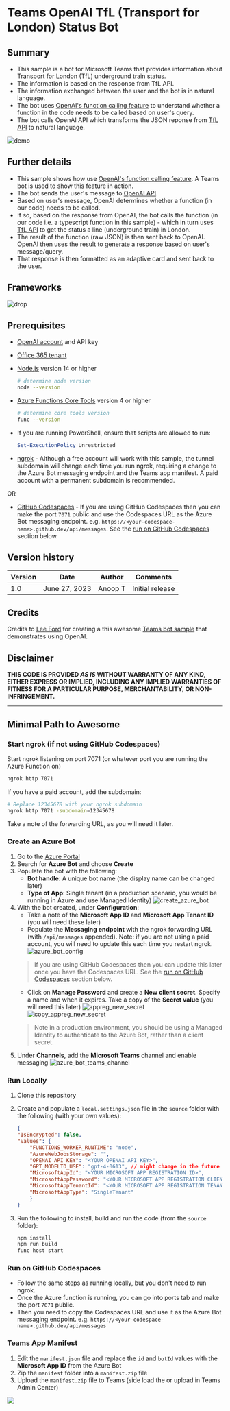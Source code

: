 # Teams OpenAI TfL (Transport for London) Status Bot

## Summary

- This sample is a bot for Microsoft Teams that provides information about Transport for London (TfL) underground train status. 
- The information is based on the response from TfL API. 
- The information exchanged between the user and the bot is in natural language. 
- The bot uses [OpenAI's function calling feature](https://openai.com/blog/function-calling-and-other-api-updates) to understand whether a function in the code needs to be called based on user's query. 
- The bot calls OpenAI API which transforms the JSON reponse from [TfL API](https://api.tfl.gov.uk/) to natural language.

![demo](./assets/images/demo.gif)

## Further details
- This sample shows how use [OpenAI's function calling feature](https://openai.com/blog/function-calling-and-other-api-updates). A Teams bot is used to show this feature in action. 
- The bot sends the user's message to [OpenAI API](https://platform.openai.com/docs/api-reference). 
- Based on user's message, OpenAI determines whether a function (in our code) needs to be called. 
- If so, based on the response from OpenAI, the bot calls the function (in our code i.e. a typescript function in this sample) - which in turn uses [TfL API](https://api-portal.tfl.gov.uk/apis) to get the status a line (underground train) in London. 
- The result of the function (raw JSON) is then sent back to OpenAI. OpenAI then uses the result to generate a response based on user's message/query.
- That response is then formatted as an adaptive card and sent back to the user.

## Frameworks

![drop](https://img.shields.io/badge/Bot&nbsp;Framework-4.20-green.svg)

## Prerequisites

* [OpenAI account](https://beta.openai.com/) and API key
* [Office 365 tenant](https://dev.office.com/sharepoint/docs/spfx/set-up-your-development-environment)
* [Node.js](https://nodejs.org) version 14 or higher

    ```bash
    # determine node version
    node --version
    ```

* [Azure Functions Core Tools](https://github.com/Azure/azure-functions-core-tools) version 4 or higher

    ```bash
    # determine core tools version
    func --version
    ```

* If you are running PowerShell, ensure that scripts are allowed to run:

    ```powershell
    Set-ExecutionPolicy Unrestricted
    ```

* [ngrok](https://ngrok.com/) - Although a free account will work with this sample, the tunnel subdomain will change each time you run ngrok, requiring a change to the Azure Bot messaging endpoint and the Teams app manifest. A paid account with a permanent subdomain is recommended.

OR

* [GitHub Codespaces](https://github.com/features/codespaces) - If you are using GitHub Codespaces then you can make the port `7071` public and use the Codespaces URL as the Azure Bot messaging endpoint. e.g. `https://<your-codespace-name>.github.dev/api/messages`. See the [run on GitHub Codespaces](#Run-on-GitHub-Codespaces) section below.

## Version history

Version|Date|Author|Comments
-------|----|----|--------
1.0|June 27, 2023|Anoop T|Initial release

## Credits

Credits to [Lee Ford](https://twitter.com/lee_ford) for creating a this awesome [Teams bot sample](https://github.com/pnp/teams-dev-samples/tree/main/samples/bot-openai) that demonstrates using OpenAI.

## Disclaimer

**THIS CODE IS PROVIDED _AS IS_ WITHOUT WARRANTY OF ANY KIND, EITHER EXPRESS OR IMPLIED, INCLUDING ANY IMPLIED WARRANTIES OF FITNESS FOR A PARTICULAR PURPOSE, MERCHANTABILITY, OR NON-INFRINGEMENT.**

---

## Minimal Path to Awesome

### Start ngrok (if not using GitHub Codespaces)

Start ngrok listening on port 7071 (or whatever port you are running the Azure Function on)

```bash
ngrok http 7071
```

If you have a paid account, add the subdomain:

```bash
# Replace 12345678 with your ngrok subdomain
ngrok http 7071 -subdomain=12345678
```

Take a note of the forwarding URL, as you will need it later.

### Create an Azure Bot

1. Go to the [Azure Portal](https://portal.azure.com)
2. Search for **Azure Bot** and choose **Create**
3. Populate the bot with the following:
   * **Bot handle**: A unique bot name (the display name can be changed later)
   * **Type of App**: Single tenant (in a production scenario, you would be running in Azure and use Managed Identity)
    ![create_azure_bot](./assets/images/1_create_azure_bot.png)
4. With the bot created, under **Configuration**:
   * Take a note of the **Microsoft App ID** and **Microsoft App Tenant ID** (you will need these later)
   * Populate the **Messaging endpoint** with the ngrok forwarding URL (with `/api/messages` appended). Note: if you are not using a paid account, you will need to update this each time you restart ngrok.
    ![azure_bot_config](./assets/images/2_azure_bot_config.png)
   > If you are using GitHub Codespaces then you can update this later once you have the Codespaces URL. See the [run on GitHub Codespaces](#Run-on-GitHub-Codespaces) section below.
   * Click on **Manage Password** and create a **New client secret**. Specify a name and when it expires. Take a copy of the **Secret value** (you will need this later)
    ![appreg_new_secret](./assets/images/3_appreg_new_secret.png)
    ![copy_appreg_new_secret](./assets/images/4_appreg_new_secret_copy.png)
    > Note in a production environment, you should be using a Managed Identity to authenticate to the Azure Bot, rather than a client secret.
5. Under **Channels**, add the **Microsoft Teams** channel and enable messaging
   ![azure_bot_teams_channel](./assets/images/5_azure_bot_teams_channel.png)

### Run Locally

1. Clone this repository
2. Create and populate a `local.settings.json` file in the `source` folder with the following (with your own values):

    ```json
    {
    "IsEncrypted": false,
    "Values": {
        "FUNCTIONS_WORKER_RUNTIME": "node",
        "AzureWebJobsStorage": "",
        "OPENAI_API_KEY": "<YOUR OPENAI API KEY>",
        "GPT_MODELTO_USE": "gpt-4-0613", // might change in the future
        "MicrosoftAppId": "<YOUR MICROSOFT APP REGISTRATION ID>",
        "MicrosoftAppPassword": "<YOUR MICROSOFT APP REGISTRATION CLIENT SECRET>",
        "MicrosoftAppTenantId": "<YOUR MICROSOFT APP REGISTRATION TENANT ID>",
        "MicrosoftAppType": "SingleTenant"
        }
    }
    ```

3. Run the following to install, build and run the code (from the `source` folder):

    ```bash
    npm install
    npm run build
    func host start
    ```

### Run on GitHub Codespaces

- Follow the same steps as running locally, but you don't need to run ngrok.
- Once the Azure function is running, you can go into ports tab and make the port `7071` public.
- Then you need to copy the Codespaces URL and use it as the Azure Bot messaging endpoint. e.g. `https://<your-codespace-name>.github.dev/api/messages`

### Teams App Manifest

1. Edit the `manifest.json` file and replace the `id` and `botId` values with the **Microsoft App ID** from the Azure Bot
2. Zip the `manifest` folder into a `manifest.zip` file
3. Upload the `manifest.zip` file to Teams (side load the or upload in Teams Admin Center)

<img src="https://m365-visitor-stats.azurewebsites.net/teams-dev-samples/samples/bot-openai-tfl-status" />
